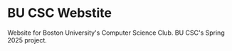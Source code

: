 # BU CSC Webstite
Website for Boston University's Computer Science Club. BU CSC's Spring 2025 project.
